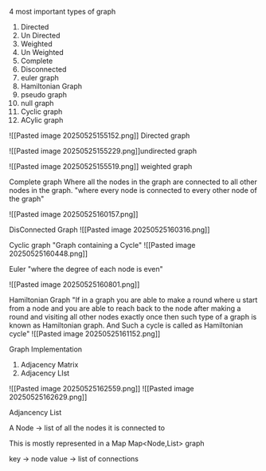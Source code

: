 4 most important types of graph
1. Directed
2. Un Directed
3. Weighted 
4. Un Weighted
5. Complete
6. Disconnected
7. euler graph
8. Hamiltonian Graph
9. pseudo graph
10. null graph
11. Cyclic graph
12. ACylic  graph

![[Pasted image 20250525155152.png]]
Directed graph

![[Pasted image 20250525155229.png]]undirected graph


![[Pasted image 20250525155519.png]]
weighted graph



Complete graph
Where all the nodes in the graph are connected to all other nodes in the graph.
"where every node is connected to every other node of the graph"

![[Pasted image 20250525160157.png]]

DisConnected Graph
![[Pasted image 20250525160316.png]]


Cyclic graph
"Graph containing a Cycle"
![[Pasted image 20250525160448.png]]

Euler
"where the degree of each node is even"

![[Pasted image 20250525160801.png]]


Hamiltonian Graph
"If in a graph you are able to make a round where u start from a node and you are able to reach back to the node after making a round and visiting all other nodes exactly once then such type of a graph is known as Hamiltonian graph. And Such a cycle is called as Hamiltonian cycle"
![[Pasted image 20250525161152.png]]



Graph Implementation
1. Adjacency Matrix
2. Adjacency LIst

![[Pasted image 20250525162559.png]]
![[Pasted image 20250525162629.png]]


Adjancency List

A Node -> list of all the nodes it is connected to 

This is mostly represented in a Map
Map<Node,List<Integer>> graph

key -> node
value -> list of connections